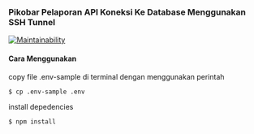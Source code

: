 ### Pikobar Pelaporan API Koneksi Ke Database Menggunakan SSH Tunnel
[![Maintainability](https://api.codeclimate.com/v1/badges/256debe3f520afa16e5a/maintainability)](https://codeclimate.com/github/firmanJS/pikobar-pelaporan-api-ssh-tunnel/maintainability)

#### Cara Menggunakan
copy file .env-sample di terminal dengan menggunakan perintah

```sh
$ cp .env-sample .env
```

install depedencies
```sh
$ npm install
```
<!-- pm2 ecosystem # generates a config file -->